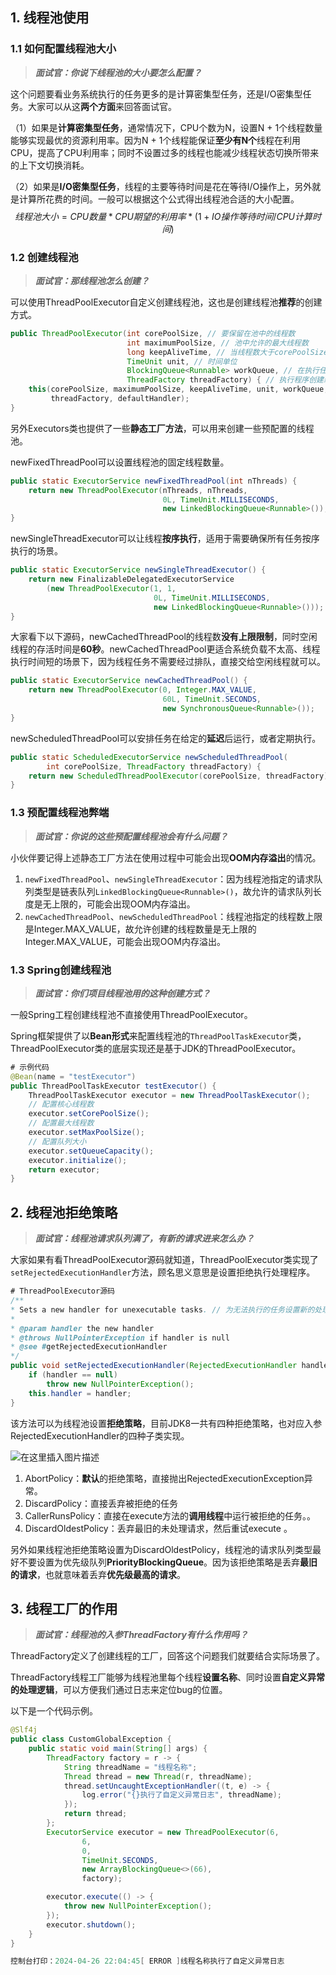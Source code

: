 ## 1. 线程池使用

### 1.1 如何配置线程池大小

> ***面试官：你说下线程池的大小要怎么配置？***

这个问题要看业务系统执行的任务更多的是计算密集型任务，还是I/O密集型任务。大家可以从这**两个方面**来回答面试官。

（1）如果是**计算密集型任务**，通常情况下，CPU个数为N，设置N + 1个线程数量能够实现最优的资源利用率。因为N + 1个线程能保证**至少有N个**线程在利用CPU，提高了CPU利用率；同时不设置过多的线程也能减少线程状态切换所带来的上下文切换消耗。

（2）如果是**I/O密集型任务**，线程的主要等待时间是花在等待I/O操作上，另外就是计算所花费的时间。一般可以根据这个公式得出线程池合适的大小配置。
$$
线程池大小 = CPU数量 * CPU期望的利用率 * (1 + IO操作等待时间/CPU计算时间)
$$

### 1.2 创建线程池

> ***面试官：那线程池怎么创建？***

可以使用ThreadPoolExecutor自定义创建线程池，这也是创建线程池**推荐**的创建方式。

```java
public ThreadPoolExecutor(int corePoolSize, // 要保留在池中的线程数
                          int maximumPoolSize, // 池中允许的最大线程数
                          long keepAliveTime, // 当线程数大于corePoolSize时，多余的空闲线程在终止之前等待新任务的最长时间
                          TimeUnit unit, // 时间单位
                          BlockingQueue<Runnable> workQueue, // 在执行任务之前用于保存任务的队列
                          ThreadFactory threadFactory) { // 执行程序创建新线程时使用的工厂
    this(corePoolSize, maximumPoolSize, keepAliveTime, unit, workQueue,
         threadFactory, defaultHandler);
}
```

另外Executors类也提供了一些**静态工厂方法**，可以用来创建一些预配置的线程池。

newFixedThreadPool可以设置线程池的固定线程数量。

```java
public static ExecutorService newFixedThreadPool(int nThreads) {
    return new ThreadPoolExecutor(nThreads, nThreads,
                                  0L, TimeUnit.MILLISECONDS,
                                  new LinkedBlockingQueue<Runnable>());
}
```

newSingleThreadExecutor可以让线程**按序执行**，适用于需要确保所有任务按序执行的场景。

```java
public static ExecutorService newSingleThreadExecutor() {
    return new FinalizableDelegatedExecutorService
        (new ThreadPoolExecutor(1, 1,
                                0L, TimeUnit.MILLISECONDS,
                                new LinkedBlockingQueue<Runnable>()));
}
```

大家看下以下源码，newCachedThreadPool的线程数**没有上限限制**，同时空闲线程的存活时间是**60秒**。newCachedThreadPool更适合系统负载不太高、线程执行时间短的场景下，因为线程任务不需要经过排队，直接交给空闲线程就可以。

```java
public static ExecutorService newCachedThreadPool() {
    return new ThreadPoolExecutor(0, Integer.MAX_VALUE,
                                  60L, TimeUnit.SECONDS,
                                  new SynchronousQueue<Runnable>());
}
```

newScheduledThreadPool可以安排任务在给定的**延迟**后运行，或者定期执行。

```java
public static ScheduledExecutorService newScheduledThreadPool(
        int corePoolSize, ThreadFactory threadFactory) {
    return new ScheduledThreadPoolExecutor(corePoolSize, threadFactory);
}
```



### 1.3 预配置线程池弊端

> ***面试官：你说的这些预配置线程池会有什么问题？***

小伙伴要记得上述静态工厂方法在使用过程中可能会出现**OOM内存溢出**的情况。

1. `newFixedThreadPool`、`newSingleThreadExecutor`：因为线程池指定的请求队列类型是链表队列`LinkedBlockingQueue<Runnable>()`，故允许的请求队列长度是无上限的，可能会出现OOM内存溢出。
2. `newCachedThreadPool`、`newScheduledThreadPool`：线程池指定的线程数上限是Integer.MAX_VALUE，故允许创建的线程数量是无上限的Integer.MAX_VALUE，可能会出现OOM内存溢出。

### 1.3 Spring创建线程池

> ***面试官：你们项目线程池用的这种创建方式？***

一般Spring工程创建线程池不直接使用ThreadPoolExecutor。

Spring框架提供了以**Bean形式**来配置线程池的`ThreadPoolTaskExecutor`类，ThreadPoolExecutor类的底层实现还是基于JDK的ThreadPoolExecutor。

```java
# 示例代码
@Bean(name = "testExecutor")
public ThreadPoolTaskExecutor testExecutor() {
    ThreadPoolTaskExecutor executor = new ThreadPoolTaskExecutor();
    // 配置核心线程数
    executor.setCorePoolSize();
    // 配置最大线程数
    executor.setMaxPoolSize();
    // 配置队列大小
    executor.setQueueCapacity();
    executor.initialize();
    return executor;
}
```

## 2. 线程池拒绝策略

> ***面试官：线程池请求队列满了，有新的请求进来怎么办？***

大家如果有看ThreadPoolExecutor源码就知道，ThreadPoolExecutor类实现了`setRejectedExecutionHandler`方法，顾名思义意思是设置拒绝执行处理程序。

```java
# ThreadPoolExecutor源码
/**
* Sets a new handler for unexecutable tasks. // 为无法执行的任务设置新的处理程序
*
* @param handler the new handler
* @throws NullPointerException if handler is null
* @see #getRejectedExecutionHandler
*/
public void setRejectedExecutionHandler(RejectedExecutionHandler handler) {
    if (handler == null)
        throw new NullPointerException();
    this.handler = handler;
}
```

该方法可以为线程池设置**拒绝策略**，目前JDK8一共有四种拒绝策略，也对应入参RejectedExecutionHandler的四种子类实现。

![在这里插入图片描述](https://i-blog.csdnimg.cn/blog_migrate/29561a96e3f9705be7eff027876e00fc.png)


1. AbortPolicy：**默认**的拒绝策略，直接抛出RejectedExecutionException异常。
2. DiscardPolicy：直接丢弃被拒绝的任务
3. CallerRunsPolicy：直接在execute方法的**调用线程**中运行被拒绝的任务。。
4. DiscardOldestPolicy：丢弃最旧的未处理请求，然后重试execute 。

另外如果线程池拒绝策略设置为DiscardOldestPolicy，线程池的请求队列类型最好不要设置为优先级队列**PriorityBlockingQueue**。因为该拒绝策略是丢弃**最旧的请求**，也就意味着丢弃**优先级最高的请求**。

## 3. 线程工厂的作用

> ***面试官：线程池的入参ThreadFactory有什么作用吗？***

ThreadFactory定义了创建线程的工厂，回答这个问题我们就要结合实际场景了。

ThreadFactory线程工厂能够为线程池里每个线程**设置名称**、同时设置**自定义异常的处理逻辑**，可以方便我们通过日志来定位bug的位置。

以下是一个代码示例。

```java
@Slf4j
public class CustomGlobalException {
    public static void main(String[] args) {
        ThreadFactory factory = r -> {
            String threadName = "线程名称";
            Thread thread = new Thread(r, threadName);
            thread.setUncaughtExceptionHandler((t, e) -> {
                log.error("{}执行了自定义异常日志", threadName);
            });
            return thread;
        };
        ExecutorService executor = new ThreadPoolExecutor(6,
                6,
                0,
                TimeUnit.SECONDS,
                new ArrayBlockingQueue<>(66),
                factory);

        executor.execute(() -> {
            throw new NullPointerException();
        });
        executor.shutdown();
    }
}

控制台打印：2024-04-26 22:04:45[ ERROR ]线程名称执行了自定义异常日志
```